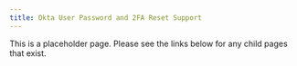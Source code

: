 ```yaml
---
title: Okta User Password and 2FA Reset Support
---
```


This is a placeholder page. Please see the links below for any child pages that exist.
